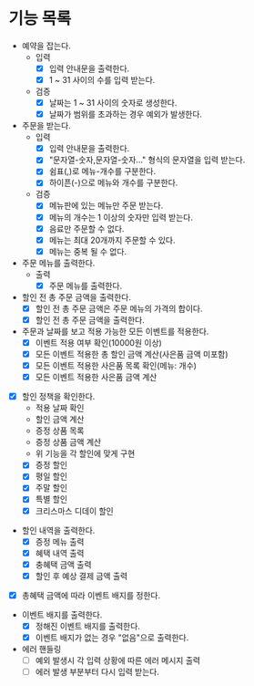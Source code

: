 # 기능 목록
- 예약을 잡는다.
  - 입력
    - [x] 입력 안내문을 출력한다. 
    - [x] 1 ~ 31 사이의 수를 입력 받는다.
  - 검증
    - [x] 날짜는 1 ~ 31 사이의 숫자로 생성한다.
    - [x] 날짜가 범위를 초과하는 경우 예외가 발생한다.
- 주문을 받는다.
  - 입력 
    - [x] 입력 안내문을 출력한다.
    - [x] "문자열-숫자,문자열-숫자..." 형식의 문자열을 입력 받는다.
    - [x] 쉼표(,)로 메뉴-개수를 구분한다.
    - [x] 하이픈(-)으로 메뉴와 개수를 구분한다.
  - 검증
    - [x] 메뉴판에 있는 메뉴만 주문 받는다.
    - [x] 메뉴의 개수는 1 이상의 숫자만 입력 받는다.
    - [x] 음료만 주문할 수 없다.
    - [x] 메뉴는 최대 20개까지 주문할 수 있다.
    - [x] 메뉴는 중복 될 수 없다.
- 주문 메뉴를 출력한다.
  - 출력
    - [x] 주문 메뉴를 출력한다.
- 할인 전 총 주문 금액을 출력한다.
  - [x] 할인 전 총 주문 금액은 주문 메뉴의 가격의 합이다.
  - [x] 할인 전 총 주문 금액을 출력한다.
- 주문과 날짜를 보고 적용 가능한 모든 이벤트를 적용한다.
  - [x] 이벤트 적용 여부 확인(10000원 이상)
  - [x] 모든 이벤트 적용한 총 할인 금액 계산(사은품 금액 미포함)
  - [x] 모든 이벤트 적용한 사은품 목록 확인(메뉴: 개수)
  - [x] 모든 이벤트 적용한 사은품 금액 계산
- [x] 할인 정책을 확인한다.
  - 적용 날짜 확인
  - 할인 금액 계산
  - 증정 상품 목록
  - 증정 상품 금액 계산
  - 위 기능을 각 할인에 맞게 구현
  - [x] 증정 할인
  - [x] 평일 할인
  - [x] 주말 할인
  - [x] 특별 할인
  - [x] 크리스마스 디데이 할인
- 할인 내역을 출력한다.
  - [x] 증정 메뉴 출력
  - [x] 혜택 내역 출력
  - [x] 충혜택 금액 출력
  - [x] 할인 후 예상 결제 금액 출력
- [x] 총혜택 금액에 따라 이벤트 배지를 정한다.
- 이벤트 배지를 출력한다.
  - [x] 정해진 이벤트 배지를 출력한다. 
  - [x] 이벤트 배지가 없는 경우 "없음"으로 출력한다.
- 에러 핸들링
  - [ ] 예외 발생시 각 입력 상황에 따른 에러 메시지 출력
  - [ ] 에러 발생 부분부터 다시 입력 받는다.